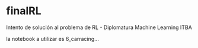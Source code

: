 # finalRL
Intento de solución al problema de RL - Diplomatura Machine Learning ITBA

la notebook a utilizar es 6_carracing...
